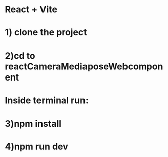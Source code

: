 # React + Vite

# 1) clone the project

# 2)cd to reactCameraMediaposeWebcomponent

# Inside terminal run:

# 3)npm install

# 4)npm run dev

